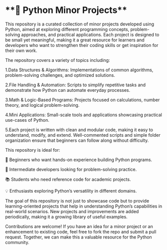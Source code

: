 <h1>**🐍 Python Minor Projects**</h1>

This repository is a curated collection of minor projects developed using Python, aimed at exploring different programming concepts, problem-solving approaches, and practical applications. Each project is designed to be small yet meaningful, making it a great resource for learners and developers who want to strengthen their coding skills or get inspiration for their own work.

The repository covers a variety of topics including:

1.Data Structures & Algorithms: Implementations of common algorithms, problem-solving challenges, and optimized solutions.

2.File Handling & Automation: Scripts to simplify repetitive tasks and demonstrate how Python can automate everyday processes.

3.Math & Logic-Based Programs: Projects focused on calculations, number theory, and logical problem-solving.

4.Mini Applications: Small-scale tools and applications showcasing practical use-cases of Python.

5.Each project is written with clean and modular code, making it easy to understand, modify, and extend. Well-commented scripts and simple folder organization ensure that beginners can follow along without difficulty.

This repository is ideal for:

🚀 Beginners who want hands-on experience building Python programs.

🧠 Intermediate developers looking for problem-solving practice.

📚 Students who need reference code for academic projects.

💡 Enthusiasts exploring Python’s versatility in different domains.

The goal of this repository is not just to showcase code but to provide learning-oriented projects that help in understanding Python’s capabilities in real-world scenarios. New projects and improvements are added periodically, making it a growing library of useful examples.

Contributions are welcome! If you have an idea for a minor project or an enhancement to existing code, feel free to fork the repo and submit a pull request. Together, we can make this a valuable resource for the Python community.
